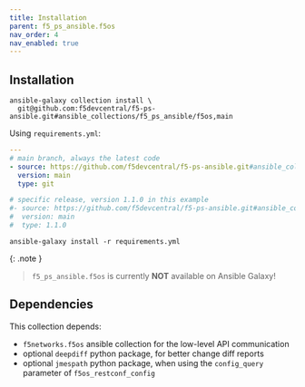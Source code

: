 ```yaml
---
title: Installation
parent: f5_ps_ansible.f5os
nav_order: 4
nav_enabled: true
---
```


## Installation

```shell
ansible-galaxy collection install \
  git@github.com:f5devcentral/f5-ps-ansible.git#ansible_collections/f5_ps_ansible/f5os,main
```

Using `requirements.yml`:

```yaml
---
# main branch, always the latest code
- source: https://github.com/f5devcentral/f5-ps-ansible.git#ansible_collections/f5_ps_ansible/f5os
  version: main
  type: git

# specific release, version 1.1.0 in this example
#- source: https://github.com/f5devcentral/f5-ps-ansible.git#ansible_collections/f5_ps_ansible/f5os
#  version: main
#  type: 1.1.0
```

```shell
ansible-galaxy install -r requirements.yml
```

{: .note }
> `f5_ps_ansible.f5os` is currently **NOT** available on Ansible Galaxy!

## Dependencies

This collection depends:

- `f5networks.f5os` ansible collection for the low-level API communication
- optional `deepdiff` python package, for better change diff reports
- optional `jmespath` python package, when using the `config_query` parameter of `f5os_restconf_config`
